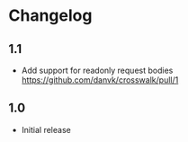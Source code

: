 # Changelog

## 1.1

- Add support for readonly request bodies <https://github.com/danvk/crosswalk/pull/1>

## 1.0

- Initial release
